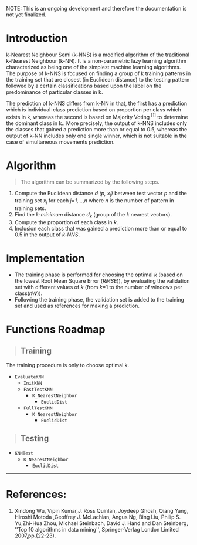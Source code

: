 NOTE: This is an ongoing development and therefore the documentation is
not yet finalized.

# Introduction #

k-Nearest Neighbour Semi (k-NNS) is a modified algorithm of the traditional k-Nearest Neighbour (k-NN). It is a non-parametric lazy learning algorithm characterized as being one of the simplest machine learning algorithms. The purpose of k-NNS is focused on finding a group of k training patterns in the training set that are closest (in Euclidean distance) to the testing pattern followed by a certain classifications based upon the label on the predominance of particular classes in k.

The prediction of k-NNS differs from k-NN in that, the first has a prediction which is individual-class prediction based on proportion per class which exists in k, whereas the second is based on Majority Voting <sup>[1]</sup> to determine the dominant class in k.. More precisely, the output of k-NNS includes only the classes that gained a prediction more than or equal to 0.5, whereas the output of k-NN includes only one single winner, which is not suitable in the case of simultaneous movements prediction.

# Algorithm #

> The algorithm can be summarized by the following steps.
  1. Compute the Euclidean distance _d (p, x<sub>j</sub>)_ between test vector _p_ and the training set _x<sub>j</sub>_ for each _j=1,...,n_  where _n_ is the number of pattern in training sets.
  1. Find the _k-minimum_ distance _d<sub>k</sub>_ (group of the _k_ nearest vectors).
  1. Compute the proportion of each class in _k_.
  1. Inclusion each class that was gained a prediction more than or equal to 0.5 in the output of _k-NNS_.


# Implementation #

  * The training phase is performed for choosing the optimal _k_ (based on the lowest  Root Mean Square Error (_RMSE_)), by evaluating  the validation set with different values of _k_ (from _k_=1 to the number of windows per class(_nW_)).
  * Following the training phase, the validation set is added to the training set and used as references for making a prediction.


# Functions Roadmap #
> ## Training ##
The training procedure is only to choose optimal k.


  * `EvaluateKNN`
    * `InitKNN`
    * `FastTestKNN`
      * `K_NearestNeighbor`
        * `EuclidDist`
    * `FullTestKNN`
      * `K_NearestNeighbor`
        * `EuclidDist`
> ## Testing ##

  * `KNNTest`
    * `K_NearestNeighbor`
      * `EuclidDist`




---

# References: #
  1. Xindong Wu, Vipin Kumar,J. Ross Quinlan, Joydeep Ghosh, Qiang Yang, Hiroshi Motoda ,Geoffrey J. McLachlan, Angus Ng, Bing Liu, Philip S. Yu,Zhi-Hua Zhou, Michael Steinbach, David J. Hand and Dan Steinberg, ''Top 10 algorithms in data mining'', Springer-Verlag London Limited 2007,pp.(22-23).
